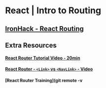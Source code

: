 # React | Intro to Routing

## [IronHack - React Routing](http://learn.ironhack.com/#/learning_unit/7698)

## Extra Resources

#### [React Router Tutorial Video - 20min](<https://www.youtube.com/watch?v=91F8reC8kvo>)

#### [React Router - `<Link>` vs `<NavLink>` - Video](<https://www.youtube.com/watch?v=UjAmXiNE68E>)

#### [React Router Training](git remote -v
